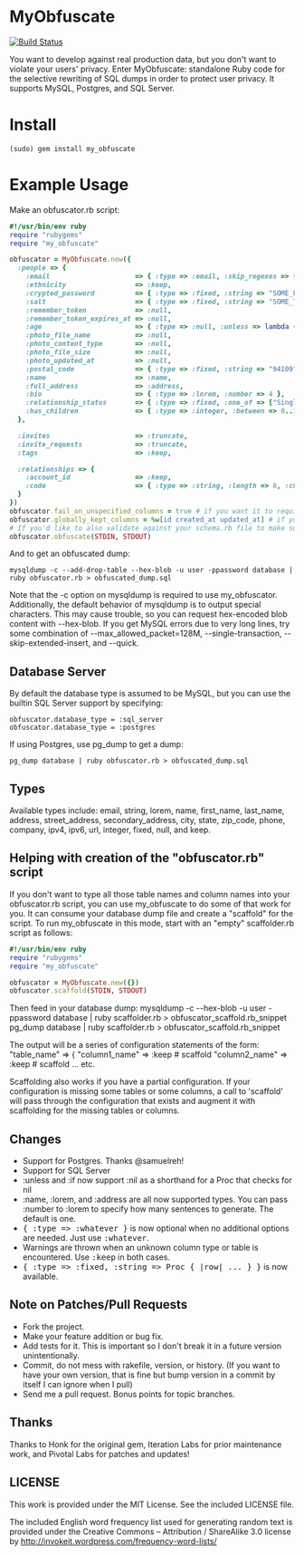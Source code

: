 # MyObfuscate

[![Build Status](https://travis-ci.org/josacar/my_obfuscate.svg?branch=master)](https://travis-ci.org/josacar/my_obfuscate)

You want to develop against real production data, but you don't want to violate your users' privacy.  Enter MyObfuscate: standalone Ruby code for the selective rewriting of SQL dumps in order to protect user privacy.  It supports MySQL, Postgres, and SQL Server.

# Install

    (sudo) gem install my_obfuscate

# Example Usage

Make an obfuscator.rb script:

```ruby
#!/usr/bin/env ruby
require "rubygems"
require "my_obfuscate"

obfuscator = MyObfuscate.new({
  :people => {
    :email                     => { :type => :email, :skip_regexes => [/^[\w\.\_]+@my_company\.com$/i] },
    :ethnicity                 => :keep,
    :crypted_password          => { :type => :fixed, :string => "SOME_FIXED_PASSWORD_FOR_EASE_OF_DEBUGGING" },
    :salt                      => { :type => :fixed, :string => "SOME_THING" },
    :remember_token            => :null,
    :remember_token_expires_at => :null,
    :age                       => { :type => :null, :unless => lambda { |person| person[:email] == "hello@example.com" } },
    :photo_file_name           => :null,
    :photo_content_type        => :null,
    :photo_file_size           => :null,
    :photo_updated_at          => :null,
    :postal_code               => { :type => :fixed, :string => "94109", :unless => lambda {|person| person[:postal_code] == "12345"} },
    :name                      => :name,
    :full_address              => :address,
    :bio                       => { :type => :lorem, :number => 4 },
    :relationship_status       => { :type => :fixed, :one_of => ["Single", "Divorced", "Married", "Engaged", "In a Relationship"] },
    :has_children              => { :type => :integer, :between => 0..1 },
  },

  :invites                     => :truncate,
  :invite_requests             => :truncate,
  :tags                        => :keep,

  :relationships => {
    :account_id                => :keep,
    :code                      => { :type => :string, :length => 8, :chars => MyObfuscate::USERNAME_CHARS }
  }
})
obfuscator.fail_on_unspecified_columns = true # if you want it to require every column in the table to be in the above definition
obfuscator.globally_kept_columns = %w[id created_at updated_at] # if you set fail_on_unspecified_columns, you may want this as well
# If you'd like to also validate against your schema.rb file to make sure all fields and tables are present, see https://gist.github.com/cantino/5376e73b0ad806dc4da4
obfuscator.obfuscate(STDIN, STDOUT)
```

And to get an obfuscated dump:

    mysqldump -c --add-drop-table --hex-blob -u user -ppassword database | ruby obfuscator.rb > obfuscated_dump.sql

Note that the -c option on mysqldump is required to use my_obfuscator.  Additionally, the default behavior of mysqldump
is to output special characters. This may cause trouble, so you can request hex-encoded blob content with --hex-blob.
If you get MySQL errors due to very long lines, try some combination of --max_allowed_packet=128M, --single-transaction, --skip-extended-insert, and --quick.

## Database Server

By default the database type is assumed to be MySQL, but you can use the
builtin SQL Server support by specifying:

    obfuscator.database_type = :sql_server
    obfuscator.database_type = :postgres

If using Postgres, use pg_dump to get a dump:

    pg_dump database | ruby obfuscator.rb > obfuscated_dump.sql

## Types

Available types include: email, string, lorem, name, first_name, last_name, address, street_address, secondary_address, city, state,
zip_code, phone, company, ipv4, ipv6, url, integer, fixed, null, and keep.

## Helping with creation of the "obfuscator.rb" script

If you don't want to type all those table names and column names into your obfuscator.rb script,
you can use my_obfuscate to do some of that work for you. It can consume your database dump file and create a "scaffold" for the script.
To run my_obfuscate in this mode, start with an "empty" scaffolder.rb script as follows:

```ruby
#!/usr/bin/env ruby
require "rubygems"
require "my_obfuscate"

obfuscator = MyObfuscate.new({})
obfuscator.scaffold(STDIN, STDOUT)
```

Then feed in your database dump:
  mysqldump -c  --hex-blob -u user -ppassword database | ruby scaffolder.rb > obfuscator_scaffold.rb_snippet
  pg_dump database | ruby scaffolder.rb > obfuscator_scaffold.rb_snippet

The output will be a series of configuration statements of the form:
    "table_name" => {
      "column1_name"     => :keep   # scaffold
      "column2_name"     => :keep   # scaffold
  	... etc.

Scaffolding also works if you have a partial configuration.  If your configuration is missing some tables or some columns, a call to 'scaffold' will pass through the configuration that exists and augment it with scaffolding for the missing tables or columns.

## Changes

* Support for Postgres.  Thanks @samuelreh!
* Support for SQL Server
* :unless and :if now support :nil as a shorthand for a Proc that checks for nil
* :name, :lorem, and :address are all now supported types.  You can pass :number to :lorem to specify how many sentences to generate.  The default is one.
* <tt>{ :type => :whatever }</tt> is now optional when no additional options are needed.  Just use <tt>:whatever</tt>.
* Warnings are thrown when an unknown column type or table is encountered.  Use <tt>:keep</tt> in both cases.
* <tt>{ :type => :fixed, :string => Proc { |row| ... } }</tt> is now available.

## Note on Patches/Pull Requests

* Fork the project.
* Make your feature addition or bug fix.
* Add tests for it. This is important so I don't break it in a future version unintentionally.
* Commit, do not mess with rakefile, version, or history.  (If you want to have your own version, that is fine but bump version in a commit by itself I can ignore when I pull)
* Send me a pull request. Bonus points for topic branches.

## Thanks

Thanks to Honk for the original gem, Iteration Labs for prior maintenance work, and Pivotal Labs for patches and updates!

## LICENSE

This work is provided under the MIT License.  See the included LICENSE file.

The included English word frequency list used for generating random text is provided under the Creative Commons – Attribution / ShareAlike 3.0 license by http://invokeit.wordpress.com/frequency-word-lists/
